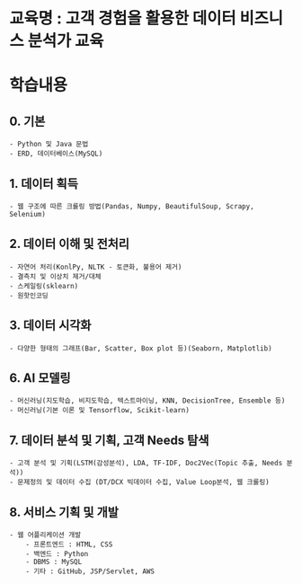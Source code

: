 # 교육명 : 고객 경험을 활용한 데이터 비즈니스 분석가 교육 
# 학습내용
## 0. 기본
    - Python 및 Java 문법
    - ERD, 데이터베이스(MySQL)
## 1. 데이터 획득
    - 웹 구조에 따른 크롤링 방법(Pandas, Numpy, BeautifulSoup, Scrapy, Selenium)
## 2. 데이터 이해 및 전처리
    - 자연어 처리(KonlPy, NLTK - 토큰화, 불용어 제거)
    - 결측치 및 이상치 제거/대체
    - 스케일링(sklearn)
    - 원핫인코딩 
## 3. 데이터 시각화
    - 다양한 형태의 그래프(Bar, Scatter, Box plot 등)(Seaborn, Matplotlib)
## 6. AI 모델링
    - 머신러닝(지도학습, 비지도학습, 텍스트마이닝, KNN, DecisionTree, Ensemble 등)
    - 머신러닝(기본 이론 및 Tensorflow, Scikit-learn)
## 7. 데이터 분석 및 기획, 고객 Needs 탐색
    - 고객 분석 및 기획(LSTM(감성분석), LDA, TF-IDF, Doc2Vec(Topic 추출, Needs 분석))
    - 문제정의 및 데이터 수집 (DT/DCX 빅데이터 수집, Value Loop분석, 웹 크롤링)
## 8. 서비스 기획 및 개발
    - 웹 어플리케이션 개발
        - 프론트엔드 : HTML, CSS
        - 백엔드 : Python
        - DBMS : MySQL
        - 기타 : GitHub, JSP/Servlet, AWS
